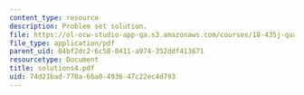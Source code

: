 ```yaml
---
content_type: resource
description: Problem set solution.
file: https://ol-ocw-studio-app-qa.s3.amazonaws.com/courses/18-435j-quantum-computation-fall-2003/74d21bad770a66a0493647c22ec4d793_solutions4.pdf
file_type: application/pdf
parent_uid: 04bf2dc2-6c58-0411-a974-352ddf413671
resourcetype: Document
title: solutions4.pdf
uid: 74d21bad-770a-66a0-4936-47c22ec4d793
---
```

